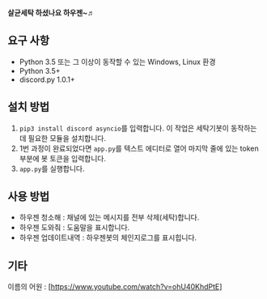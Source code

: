 **살균세탁 하셨나요 하우젠~♬**

## 요구 사항
- Python 3.5 또는 그 이상이 동작할 수 있는 Windows, Linux 환경
- Python 3.5+
- discord.py 1.0.1+

## 설치 방법
1. `pip3 install discord asyncio`를 입력합니다. 이 작업은 세탁기봇이 동작하는데 필요한 모듈을 설치합니다.
2. 1번 과정이 완료되었다면 `app.py`를 텍스트 에디터로 열어 마지막 줄에 있는 token 부분에 봇 토큰을 입력합니다.
3. `app.py`를 실행합니다.

## 사용 방법
- 하우젠 청소해 : 채널에 있는 메시지를 전부 삭제(세탁)합니다.
- 하우젠 도와줘 : 도움말을 표시합니다.
- 하우젠 업데이트내역 : 하우젠봇의 체인지로그를 표시힙니다.

## 기타
이름의 어원 : [https://www.youtube.com/watch?v=ohU40KhdPtE]
